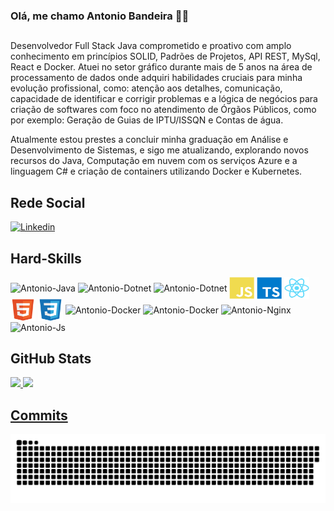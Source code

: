 ### Olá, me chamo Antonio Bandeira 👋🏻
## 
<p>Desenvolvedor Full Stack Java comprometido e proativo com amplo conhecimento em princípios SOLID,
Padrões de Projetos, API REST, MySql, React e Docker. Atuei no setor gráfico durante mais de 5 anos na área de
processamento de dados onde adquiri habilidades cruciais para minha evolução profissional, como: atenção
aos detalhes, comunicação, capacidade de identificar e corrigir problemas e a lógica de negócios para
criação de softwares com foco no atendimento de Órgãos Públicos, como por exemplo: Geração de Guias
de IPTU/ISSQN e Contas de água.</p>
<p>Atualmente estou prestes a concluir minha graduação em Análise e Desenvolvimento de Sistemas, e sigo
me atualizando, explorando novos recursos do Java, Computação em nuvem com os serviços Azure e a 
linguagem C# e criação de containers utilizando Docker e Kubernetes.</p>

## Rede Social
[![Linkedin](https://img.shields.io/badge/-LinkedIn-%230077B5?style=for-the-badge&logo=linkedin&logoColor=white)](https://www.linkedin.com/in/antoniovvbandeira)

## Hard-Skills
<div style="display: inline_block">  
  <img align="center" alt="Antonio-Java" height="35" width="40" src="https://cdn.jsdelivr.net/gh/devicons/devicon/icons/java/java-original-wordmark.svg" />
  <img align="center" alt="Antonio-Dotnet" height="35" width="40" src="https://cdn.jsdelivr.net/gh/devicons/devicon/icons/dotnetcore/dotnetcore-original.svg" />
  <img align="center" alt="Antonio-Dotnet" height="35" width="40" src="https://cdn.jsdelivr.net/gh/devicons/devicon/icons/c/c-original.svg" />
  <img align="center" alt="Antonio-Js" height="35" width="40" src="https://raw.githubusercontent.com/devicons/devicon/master/icons/javascript/javascript-plain.svg">
  <img align="center" alt="Antonio-Ts" height="35" width="40" src="https://raw.githubusercontent.com/devicons/devicon/master/icons/typescript/typescript-plain.svg">
  <img align="center" alt="Antonio-React" height="35" width="40" src="https://raw.githubusercontent.com/devicons/devicon/master/icons/react/react-original.svg">
  <img align="center" alt="Antonio-HTML" height="35" width="40" src="https://raw.githubusercontent.com/devicons/devicon/master/icons/html5/html5-original.svg">
  <img align="center" alt="Antonio-CSS" height="35" width="40" src="https://raw.githubusercontent.com/devicons/devicon/master/icons/css3/css3-original.svg">
  <img align="center" alt="Antonio-Docker" height="35" width="40" src="https://cdn.jsdelivr.net/gh/devicons/devicon/icons/docker/docker-original-wordmark.svg" />
  <img align="center" alt="Antonio-Docker" height="35" width="40"  src="https://cdn.jsdelivr.net/gh/devicons/devicon/icons/kubernetes/kubernetes-plain-wordmark.svg" />
  <img align="center" alt="Antonio-Nginx"  height="35" width="40" src="https://cdn.jsdelivr.net/gh/devicons/devicon/icons/nginx/nginx-original.svg">
  <img align="center" alt="Antonio-Js" height="35" width="40"  src="https://cdn.jsdelivr.net/gh/devicons/devicon/icons/spring/spring-original-wordmark.svg" />
      
</div>

## GitHub Stats
<div>
  <a href="https://github.com/antonioviniciusvb">
  <img height="200em" src="https://github-readme-stats.vercel.app/api?username=antonioviniciusvb&show_icons=true&theme=tokyonight">
  <img height="200em" src="https://github-readme-stats.vercel.app/api/top-langs/?username=antonioviniciusvb&hide_progress=no&theme=tokyonight">
</div>

## Commits
<picture>
  <source media="(prefers-color-scheme: dark)" srcset="https://raw.githubusercontent.com/antonioviniciusvb/antonioviniciusvb/output/github-contribution-grid-snake-dark.svg">
  <source media="(prefers-color-scheme: light)" srcset="https://raw.githubusercontent.com/antonioviniciusvb/antonioviniciusvb/output/github-contribution-grid-snake.svg">
  <img alt="github contribution grid snake animation" src="https://raw.githubusercontent.com/antonioviniciusvb/antonioviniciusvb/output/github-contribution-grid-snake.svg">
</picture>


